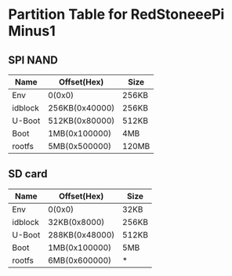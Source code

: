 # Partition Table for RedStoneeePi Minus1
## SPI NAND
| Name  | Offset(Hex)   | Size  |
| ----  | -----------   | ----  |
| Env   | 0(0x0)        | 256KB |
| idblock   | 256KB(0x40000)    | 256KB |
| U-Boot    | 512KB(0x80000)    | 512KB |
| Boot      | 1MB(0x100000)     | 4MB   |
| rootfs    | 5MB(0x500000)     | 120MB |

## SD card
| Name  | Offset(Hex)   | Size  |
| ----  | -----------   | ----  |
| Env   | 0(0x0)        | 32KB  |
| idblock   | 32KB(0x8000)      | 256KB |
| U-Boot    | 288KB(0x48000)    | 512KB |
| Boot      | 1MB(0x100000) | 5MB   |
| rootfs    | 6MB(0x600000) | * |